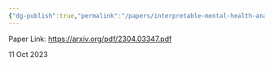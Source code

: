 ```yaml
---
{"dg-publish":true,"permalink":"/papers/interpretable-mental-health-analysis/"}
---
```


Paper Link: https://arxiv.org/pdf/2304.03347.pdf

11 Oct 2023